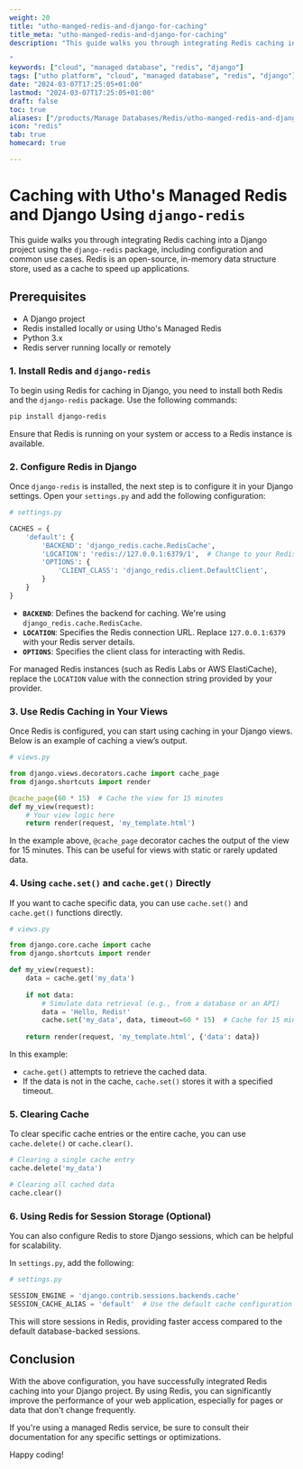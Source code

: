```yaml
---
weight: 20
title: "utho-manged-redis-and-django-for-caching"
title_meta: "utho-manged-redis-and-django-for-caching"
description: "This guide walks you through integrating Redis caching into a Django project using the django-redis package, including configuration and common use cases. Redis is an open-source, in-memory data structure store, used as a cache to speed up applications.

"
keywords: ["cloud", "managed database", "redis", "django"]
tags: ["utho platform", "cloud", "managed database", "redis", "django"]
date: "2024-03-07T17:25:05+01:00"
lastmod: "2024-03-07T17:25:05+01:00"
draft: false
toc: true
aliases: ["/products/Manage Databases/Redis/utho-manged-redis-and-django-for-caching"]
icon: "redis"
tab: true
homecard: true

---
```



# Caching with Utho's Managed Redis and Django Using `django-redis`

This guide walks you through integrating Redis caching into a Django project using the `django-redis` package, including configuration and common use cases. Redis is an open-source, in-memory data structure store, used as a cache to speed up applications.

## Prerequisites

- A Django project
- Redis installed locally or using Utho's Managed Redis
- Python 3.x
- Redis server running locally or remotely

### 1. Install Redis and `django-redis`

To begin using Redis for caching in Django, you need to install both Redis and the `django-redis` package. Use the following commands:

```bash
pip install django-redis
```

Ensure that Redis is running on your system or access to a Redis instance is available.

### 2. Configure Redis in Django

Once `django-redis` is installed, the next step is to configure it in your Django settings. Open your `settings.py` and add the following configuration:

```python
# settings.py

CACHES = {
    'default': {
        'BACKEND': 'django_redis.cache.RedisCache',
        'LOCATION': 'redis://127.0.0.1:6379/1',  # Change to your Redis instance URL if using managed Redis
        'OPTIONS': {
            'CLIENT_CLASS': 'django_redis.client.DefaultClient',
        }
    }
}
```

- **`BACKEND`**: Defines the backend for caching. We're using `django_redis.cache.RedisCache`.
- **`LOCATION`**: Specifies the Redis connection URL. Replace `127.0.0.1:6379` with your Redis server details.
- **`OPTIONS`**: Specifies the client class for interacting with Redis.

For managed Redis instances (such as Redis Labs or AWS ElastiCache), replace the `LOCATION` value with the connection string provided by your provider.

### 3. Use Redis Caching in Your Views

Once Redis is configured, you can start using caching in your Django views. Below is an example of caching a view’s output.

```python
# views.py

from django.views.decorators.cache import cache_page
from django.shortcuts import render

@cache_page(60 * 15)  # Cache the view for 15 minutes
def my_view(request):
    # Your view logic here
    return render(request, 'my_template.html')
```

In the example above, `@cache_page` decorator caches the output of the view for 15 minutes. This can be useful for views with static or rarely updated data.

### 4. Using `cache.set()` and `cache.get()` Directly

If you want to cache specific data, you can use `cache.set()` and `cache.get()` functions directly.

```python
# views.py

from django.core.cache import cache
from django.shortcuts import render

def my_view(request):
    data = cache.get('my_data')
    
    if not data:
        # Simulate data retrieval (e.g., from a database or an API)
        data = 'Hello, Redis!'
        cache.set('my_data', data, timeout=60 * 15)  # Cache for 15 minutes
    
    return render(request, 'my_template.html', {'data': data})
```

In this example:
- `cache.get()` attempts to retrieve the cached data.
- If the data is not in the cache, `cache.set()` stores it with a specified timeout.

### 5. Clearing Cache

To clear specific cache entries or the entire cache, you can use `cache.delete()` or `cache.clear()`.

```python
# Clearing a single cache entry
cache.delete('my_data')

# Clearing all cached data
cache.clear()
```

### 6. Using Redis for Session Storage (Optional)

You can also configure Redis to store Django sessions, which can be helpful for scalability.

In `settings.py`, add the following:

```python
# settings.py

SESSION_ENGINE = 'django.contrib.sessions.backends.cache'
SESSION_CACHE_ALIAS = 'default'  # Use the default cache configuration
```

This will store sessions in Redis, providing faster access compared to the default database-backed sessions.



## Conclusion

With the above configuration, you have successfully integrated Redis caching into your Django project. By using Redis, you can significantly improve the performance of your web application, especially for pages or data that don't change frequently.

If you're using a managed Redis service, be sure to consult their documentation for any specific settings or optimizations.

Happy coding!